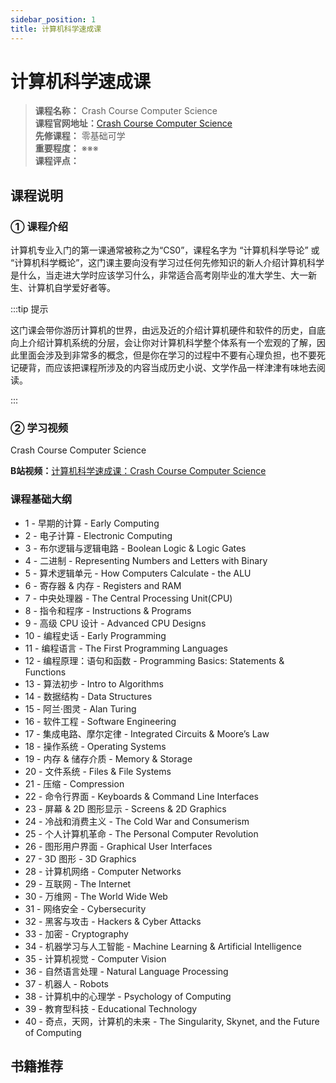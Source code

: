```yaml
---
sidebar_position: 1
title: 计算机科学速成课
---
```


# 计算机科学速成课



>**课程名称：** Crash Course Computer Science  
**课程官网地址：**[Crash Course Computer Science](https://thecrashcourse.com/topic/computerscience/)  
**先修课程：** 零基础可学  
**重要程度：** ※※※   
**课程评点：**   

## 课程说明
### ① 课程介绍
计算机专业入门的第一课通常被称之为“CS0”，课程名字为 <H color="#25c2a0">“计算机科学导论”</H> 或 <H color="#25c2a0">“计算机科学概论”</H>，这门课主要向没有学习过任何先修知识的新人介绍计算机科学是什么，当走进大学时应该学习什么，非常适合高考刚毕业的准大学生、大一新生、计算机自学爱好者等。

:::tip 提示

这门课会带你游历计算机的世界，由远及近的介绍计算机硬件和软件的历史，自底向上介绍计算机系统的分层，会让你对计算机科学整个体系有一个宏观的了解，因此里面会涉及到非常多的概念，但是你在学习的过程中不要有心理负担，也不要死记硬背，而应该把课程所涉及的内容当成历史小说、文学作品一样津津有味地去阅读。

:::


### ② 学习视频

Crash Course Computer Science

**B站视频：**[计算机科学速成课：Crash Course Computer Science](https://www.bilibili.com/video/BV1EW411u7th)


### 课程基础大纲

* 1 - 早期的计算 - Early Computing
* 2 - 电子计算 - Electronic Computing
* 3 - 布尔逻辑与逻辑电路 - Boolean Logic & Logic Gates
* 4 - 二进制 - Representing Numbers and Letters with Binary
* 5 - 算术逻辑单元 - How Computers Calculate - the ALU
* 6 - 寄存器 & 内存 - Registers and RAM
* 7 - 中央处理器 - The Central Processing Unit(CPU)
* 8 - 指令和程序 - Instructions & Programs
* 9 - 高级 CPU 设计 - Advanced CPU Designs
* 10 - 编程史话 - Early Programming
* 11 - 编程语言 - The First Programming Languages
* 12 - 编程原理：语句和函数 - Programming Basics: Statements & Functions
* 13 - 算法初步 - Intro to Algorithms
* 14 - 数据结构 - Data Structures
* 15 - 阿兰·图灵 - Alan Turing
* 16 - 软件工程 - Software Engineering
* 17 - 集成电路、摩尔定律 - Integrated Circuits & Moore’s Law
* 18 - 操作系统 - Operating Systems
* 19 - 内存 & 储存介质 - Memory & Storage
* 20 - 文件系统 - Files & File Systems
* 21 - 压缩 - Compression
* 22 - 命令行界面 - Keyboards & Command Line Interfaces
* 23 - 屏幕 & 2D 图形显示 - Screens & 2D Graphics
* 24 - 冷战和消费主义 - The Cold War and Consumerism
* 25 - 个人计算机革命 - The Personal Computer Revolution
* 26 - 图形用户界面 - Graphical User Interfaces
* 27 - 3D 图形 - 3D Graphics
* 28 - 计算机网络 - Computer Networks
* 29 - 互联网 - The Internet
* 30 - 万维网 - The World Wide Web
* 31 - 网络安全 - Cybersecurity
* 32 - 黑客与攻击 - Hackers & Cyber Attacks
* 33 - 加密 - Cryptography
* 34 - 机器学习与人工智能 - Machine Learning & Artificial Intelligence
* 35 - 计算机视觉 - Computer Vision
* 36 - 自然语言处理 - Natural Language Processing
* 37 - 机器人 - Robots
* 38 - 计算机中的心理学 - Psychology of Computing
* 39 - 教育型科技 - Educational Technology
* 40 - 奇点，天网，计算机的未来 - The Singularity, Skynet, and the Future of Computing

## 书籍推荐

<Book img="https://hackweek-1251009918.cos.ap-shanghai.myqcloud.com/hackway/cs/s27331702.jpeg" url="https://item.jd.com/13467838.html" title="编码：隐匿在计算机软硬件背后的语言"></Book>



<Comment></Comment>



